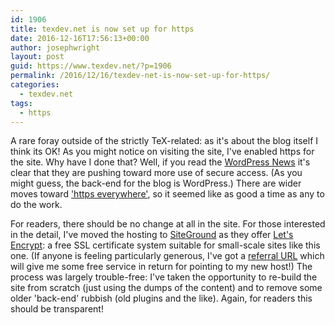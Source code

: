 ```yaml
---
id: 1906
title: texdev.net is now set up for https
date: 2016-12-16T17:56:13+00:00
author: josephwright
layout: post
guid: https://www.texdev.net/?p=1906
permalink: /2016/12/16/texdev-net-is-now-set-up-for-https/
categories:
  - texdev.net
tags:
  - https
---
```

A rare foray outside of the strictly TeX-related: as it's about the blog itself I think its OK! As you might notice on visiting the site, I've enabled https for the site. Why have I done that? Well, if you read the [WordPress News](https://wordpress.org/news/2016/12/moving-toward-ssl/) it's clear that they are pushing toward more use of secure access. (As you might guess, the back-end for the blog is WordPress.) There are wider moves toward ['https everywhere'](https://www.eff.org/https-everywhere%20), so it seemed like as good a time as any to do the work.

For readers, there should be no change at all in the site. For those interested in the detail, I've moved the hosting to [SiteGround](https://www.siteground.co.uk/) as they offer [Let's Encrypt](https://letsencrypt.org/): a free SSL certificate system suitable for small-scale sites like this one. (If anyone is feeling particularly generous, I've got a [referral URL](https://www.siteground.com/recommended?referrer_id=7485305) which will give me some free service in return for pointing to my new host!) The process was largely trouble-free: I've taken the opportunity to re-build the site from scratch (just using the dumps of the content) and to remove some older 'back-end' rubbish (old plugins and the like). Again, for readers this should be transparent!
